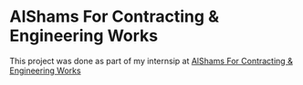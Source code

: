 # AlShams For Contracting & Engineering Works

This project was done as part of my internsip at [AlShams For Contracting & Engineering Works](https://alshams.com.eg/about/)
